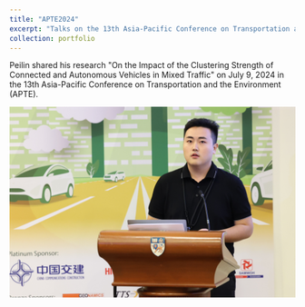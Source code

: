 ```yaml
---
title: "APTE2024"
excerpt: "Talks on the 13th Asia-Pacific Conference on Transportation and the Environment (APTE) 1<br/><img src='/images/APTE2024.JPG'>"
collection: portfolio
---
```


Peilin shared his research "On the Impact of the Clustering Strength of Connected and Autonomous Vehicles in Mixed Traffic" on July 9, 2024 in the 13th Asia-Pacific Conference on Transportation and the Environment (APTE).

![APTE2024](\images\APTE2024.JPG)
